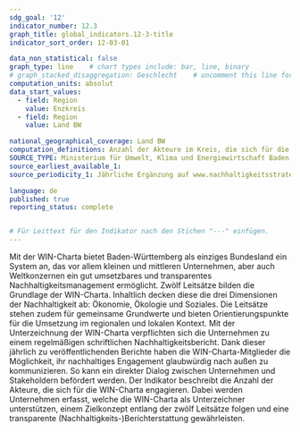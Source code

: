 ```yaml
---
sdg_goal: '12'
indicator_number: 12.3
graph_title: global_indicators.12-3-title 
indicator_sort_order: 12-03-01

data_non_statistical: false
graph_type: line    # chart types include: bar, line, binary
# graph_stacked_disaggregation: Geschlecht    # uncomment this line for stacked bars. eplace "Geschlecht" with the field of aggregation.
computation_units: absolut
data_start_values:
  - field: Region
    value: Enzkreis
  - field: Region
    value: Land BW

national_geographical_coverage: Land BW
computation_definitions: Anzahl der Akteure im Kreis, die sich für die Umsetzung der WIN-Charta engagieren
SOURCE_TYPE: Ministerium für Umwelt, Klima und Energiewirtschaft Baden-Württemberg
source_earliest_available_1: 
source_periodicity_1: Jährliche Ergänzung auf www.nachhaltigkeitsstrategie.de

language: de
published: true
reporting_status: complete


# Für Leittext für den Indikator nach den Stichen "---" einfügen.
---
```


Mit der WIN-Charta bietet Baden-Württemberg als einziges Bundesland ein System an, das vor allem kleinen und mittleren Unternehmen, aber auch Weltkonzernen ein gut umsetzbares und transparentes Nachhaltigkeitsmanagement ermöglicht.
Zwölf Leitsätze bilden die Grundlage der WIN-Charta. Inhaltlich decken diese die drei Dimensionen der Nachhaltigkeit ab: Ökonomie, Ökologie und Soziales. Die Leitsätze stehen zudem für gemeinsame Grundwerte und bieten Orientierungspunkte für die Umsetzung im regionalen und lokalen Kontext.
Mit der Unterzeichnung der WIN-Charta verpflichten sich die Unternehmen zu einem regelmäßigen schriftlichen Nachhaltigkeitsbericht. Dank dieser jährlich zu veröffentlichenden Berichte haben die WIN-Charta-Mitglieder die Möglichkeit, ihr nachhaltiges Engagement glaubwürdig nach außen zu kommunizieren. So kann ein direkter Dialog zwischen Unternehmen und Stakeholdern befördert werden.
Der Indikator beschreibt die Anzahl der Akteure, die sich für die WIN-Charta engagieren. Dabei werden Unternehmen erfasst, welche die WIN-Charta als Unterzeichner unterstützen, einem Zielkonzept entlang der zwölf Leitsätze folgen und eine transparente (Nachhaltigkeits-)Berichterstattung gewährleisten.